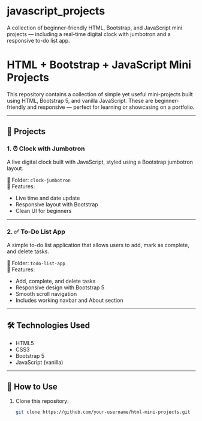 # javascript_projects
A collection of beginner-friendly HTML, Bootstrap, and JavaScript mini projects — including a real-time digital clock with jumbotron and a responsive to-do list app.

# HTML + Bootstrap + JavaScript Mini Projects

This repository contains a collection of simple yet useful mini-projects built using HTML, Bootstrap 5, and vanilla JavaScript. These are beginner-friendly and responsive — perfect for learning or showcasing on a portfolio.

---

## 🚀 Projects

### 1. ⏰ Clock with Jumbotron
A live digital clock built with JavaScript, styled using a Bootstrap jumbotron layout.

📂 Folder: `clock-jumbotron`  
🔧 Features:
- Live time and date update
- Responsive layout with Bootstrap
- Clean UI for beginners

---

### 2. ✅ To-Do List App
A simple to-do list application that allows users to add, mark as complete, and delete tasks.

📂 Folder: `todo-list-app`  
🔧 Features:
- Add, complete, and delete tasks
- Responsive design with Bootstrap 5
- Smooth scroll navigation
- Includes working navbar and About section

---

## 🛠️ Technologies Used
- HTML5
- CSS3
- Bootstrap 5
- JavaScript (vanilla)

---

## 📁 How to Use

1. Clone this repository:
   ```bash
   git clone https://github.com/your-username/html-mini-projects.git
